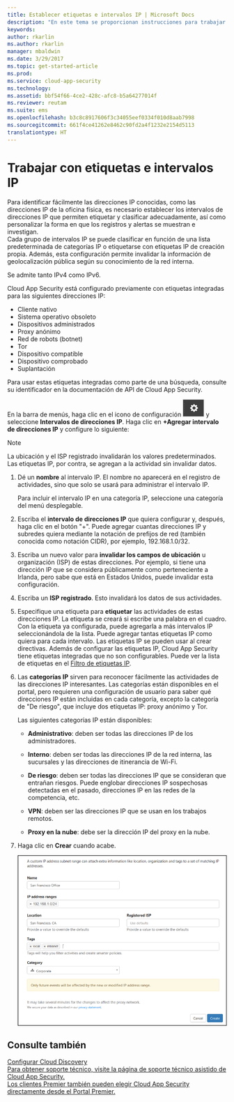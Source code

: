 ```yaml
---
title: Establecer etiquetas e intervalos IP | Microsoft Docs
description: "En este tema se proporcionan instrucciones para trabajar con etiquetas IP y categorías IP."
keywords: 
author: rkarlin
ms.author: rkarlin
manager: mbaldwin
ms.date: 3/29/2017
ms.topic: get-started-article
ms.prod: 
ms.service: cloud-app-security
ms.technology: 
ms.assetid: bbf54f66-4ce2-428c-afc8-b5a64277014f
ms.reviewer: reutam
ms.suite: ems
ms.openlocfilehash: b3c8c8917606f3c34055eef0334f010d8aab7998
ms.sourcegitcommit: 661f4ce41262e8462c90fd2a4f1232e2154d5113
translationtype: HT
---
```

#  <a name="IPtagsandRanges"></a> Trabajar con etiquetas e intervalos IP

Para identificar fácilmente las direcciones IP conocidas, como las direcciones IP de la oficina física, es necesario establecer los intervalos de direcciones IP que permiten etiquetar y clasificar adecuadamente, así como personalizar la forma en que los registros y alertas se muestran e investigan.   
Cada grupo de intervalos IP se puede clasificar en función de una lista predeterminada de categorías IP o etiquetarse con etiquetas IP de creación propia. Además, esta configuración permite invalidar la información de geolocalización pública según su conocimiento de la red interna.  
  
Se admite tanto IPv4 como IPv6.  
  
Cloud App Security está configurado previamente con etiquetas integradas para las siguientes direcciones IP: 
- Cliente nativo
- Sistema operativo obsoleto
- Dispositivos administrados
- Proxy anónimo
- Red de robots (botnet)
- Tor
- Dispositivo compatible
- Dispositivo comprobado
- Suplantación

Para usar estas etiquetas integradas como parte de una búsqueda, consulte su identificador en la documentación de API de Cloud App Security. 



En la barra de menús, haga clic en el icono de configuración ![icono de configuración](./media/settings-icon.png "icono de configuración") y seleccione **Intervalos de direcciones IP**. Haga clic en **+Agregar intervalo de direcciones IP** y configure lo siguiente:  
  
> [!NOTE]  
>  La ubicación y el ISP registrado invalidarán los valores predeterminados.   
> Las etiquetas IP, por contra, se agregan a la actividad sin invalidar datos.  
  
1.  Dé un **nombre** al intervalo IP. El nombre no aparecerá en el registro de actividades, sino que solo se usará para administrar el intervalo IP.  
  
     Para incluir el intervalo IP en una categoría IP, seleccione una categoría del menú desplegable.  
  
2.  Escriba el **intervalo de direcciones IP** que quiera configurar y, después, haga clic en el botón "+". Puede agregar cuantas direcciones IP y subredes quiera mediante la notación de prefijos de red (también conocida como notación CIDR), por ejemplo, 192.168.1.0/32.  
  
3.  Escriba un nuevo valor para **invalidar los campos de ubicación** u organización (ISP) de estas direcciones. Por ejemplo, si tiene una dirección IP que se considera públicamente como perteneciente a Irlanda, pero sabe que está en Estados Unidos, puede invalidar esta configuración.  
  
4.  Escriba un **ISP registrado**. Esto invalidará los datos de sus actividades.  
  
5.  Especifique una etiqueta para **etiquetar** las actividades de estas direcciones IP. La etiqueta se creará si escribe una palabra en el cuadro. Con la etiqueta ya configurada, puede agregarla a más intervalos IP seleccionándola de la lista. Puede agregar tantas etiquetas IP como quiera para cada intervalo. Las etiquetas IP se pueden usar al crear directivas.  Además de configurar las etiquetas IP, Cloud App Security tiene etiquetas integradas que no son configurables. Puede ver la lista de etiquetas en el [Filtro de etiquetas IP](activity-filters.md).  
  
6.  Las **categorías IP** sirven para reconocer fácilmente las actividades de las direcciones IP interesantes. Las categorías están disponibles en el portal, pero requieren una configuración de usuario para saber qué direcciones IP están incluidas en cada categoría, excepto la categoría de "De riesgo", que incluye dos etiquetas IP: proxy anónimo y Tor.  
  
     Las siguientes categorías IP están disponibles:  
  
    -   **Administrativo**: deben ser todas las direcciones IP de los administradores.  
  
    -   **Interno**: deben ser todas las direcciones IP de la red interna, las sucursales y las direcciones de itinerancia de Wi-Fi.  
  
    -   **De riesgo**: deben ser todas las direcciones IP que se consideran que entrañan riesgos. Puede englobar direcciones IP sospechosas detectadas en el pasado, direcciones IP en las redes de la competencia, etc.  
  
    -   **VPN**: deben ser las direcciones IP que se usan en los trabajos remotos.  
  
    -   **Proxy en la nube**: debe ser la dirección IP del proxy en la nube.  
  
7.  Haga clic en **Crear** cuando acabe.  
  
     ![nuevo intervalo de direcciones IP](./media/newipaddress-range.png "nuevo intervalo de direcciones IP")  
  
  
    
## <a name="see-also"></a>Consulte también  
[Configurar Cloud Discovery](set-up-cloud-discovery.md)   
[Para obtener soporte técnico, visite la página de soporte técnico asistido de Cloud App Security.](http://support.microsoft.com/oas/default.aspx?prid=16031)   
[Los clientes Premier también pueden elegir Cloud App Security directamente desde el Portal Premier.](https://premier.microsoft.com/)  
  
  